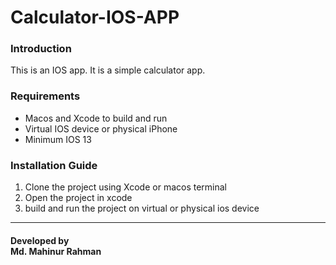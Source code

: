 <h1>Calculator-IOS-APP</h1>

<h3>Introduction</h3>
  <p>This is an IOS app. It is a simple calculator app.</p>

<h3>Requirements</h3>
  <ul>
    <li>Macos and Xcode to build and run</li>
    <li>Virtual IOS device or physical iPhone</li>
    <li>Minimum IOS 13</li> 
  </ul>

<h3>Installation Guide</h3>
  <ol>
    <li>Clone the project using Xcode or macos terminal</li>
    <li>Open the project in xcode</li>
    <li>build and run the project on virtual or physical ios device</li> 
  </ol>
<hr>
<h4>Developed by <br> Md. Mahinur Rahman</h4>

